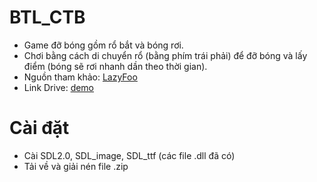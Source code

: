 # BTL_CTB
- Game đỡ bóng gồm rổ bắt và bóng rơi.
- Chơi bằng cách di chuyển rổ (bằng phím trái phải) để đỡ bóng và lấy điểm (bóng sẽ rơi nhanh dần theo thời gian).
- Nguồn tham khảo: [LazyFoo](https://lazyfoo.net/tutorials/SDL/index.php#Render%20to%20Texture)
- Link Drive: [demo](https://drive.google.com/file/d/1cT2JmgLAnhuCcWi6_PaAxmuIVWJsgB6R/view?usp=sharing)
# Cài đặt
- Cài SDL2.0, SDL_image, SDL_ttf (các file .dll đã có)
- Tải về và giải nén file .zip
